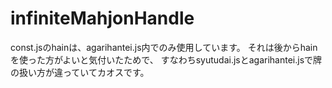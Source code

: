 # infiniteMahjonHandle

const.jsのhainは、agarihantei.js内でのみ使用しています。
それは後からhainを使った方がよいと気付いたためで、
すなわちsyutudai.jsとagarihantei.jsで牌の扱い方が違っていてカオスです。
